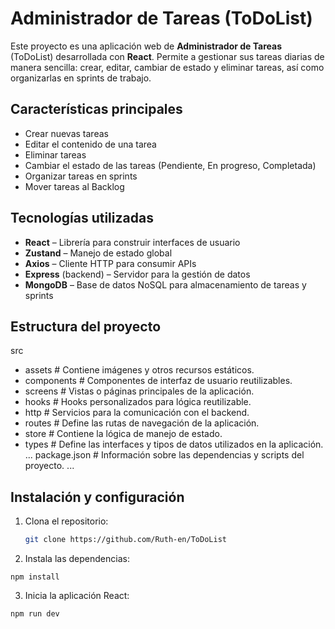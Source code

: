 # Administrador de Tareas (ToDoList)

Este proyecto es una aplicación web de **Administrador de Tareas** (ToDoList) desarrollada con **React**. Permite a gestionar sus tareas diarias de manera sencilla: crear, editar, cambiar de estado y eliminar tareas, así como organizarlas en sprints de trabajo.

## Características principales

- Crear nuevas tareas
- Editar el contenido de una tarea
- Eliminar tareas
- Cambiar el estado de las tareas (Pendiente, En progreso, Completada)
- Organizar tareas en sprints
- Mover tareas al Backlog

## Tecnologías utilizadas

- **React** – Librería para construir interfaces de usuario
- **Zustand** – Manejo de estado global
- **Axios** – Cliente HTTP para consumir APIs
- **Express** (backend) – Servidor para la gestión de datos
- **MongoDB** – Base de datos NoSQL para almacenamiento de tareas y sprints

## Estructura del proyecto

src
-  assets         # Contiene imágenes y otros recursos estáticos.
-  components     # Componentes de interfaz de usuario reutilizables.
-  screens        # Vistas o páginas principales de la aplicación.
-  hooks          # Hooks personalizados para lógica reutilizable.
-  http           # Servicios para la comunicación con el backend.
-  routes         # Define las rutas de navegación de la aplicación.
-  store          # Contiene la lógica de manejo de estado.
-  types          # Define las interfaces y tipos de datos utilizados en la aplicación.
...
package.json      # Información sobre las dependencias y scripts del proyecto.
...

## Instalación y configuración

1. Clona el repositorio:
   
   ```bash
   git clone https://github.com/Ruth-en/ToDoList
   ```
2. Instala las dependencias:
```
npm install
```
3. Inicia la aplicación React:
```
npm run dev
```

